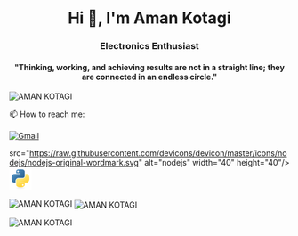 <h1 align="center">Hi 👋, I'm Aman Kotagi</h1>
<h3 align="center">Electronics Enthusiast</h3>
<h4 align="center">"Thinking, working, and achieving results are not in a straight line; they are connected in an endless circle."</h4>
<p align="left"> <img src="https://komarev.com/ghpvc/?username=AmanKotagi&label=Profile%20views&color=0e75b6&style=flat" alt="AMAN KOTAGI" /> </p>

<p align="left">📫 How to reach me:</p>
<p align="left">
  <a href="mailto:amankotagi28@gmail.com">
    <img src="https://upload.wikimedia.org/wikipedia/commons/4/4e/Gmail_Icon.png" alt="Gmail" style="width: 30px; vertical-align: middle;"/>
  </a>
</p>


src="https://raw.githubusercontent.com/devicons/devicon/master/icons/nodejs/nodejs-original-wordmark.svg" alt="nodejs" width="40" height="40"/> </a> <a href="https://www.python.org" target="_blank" rel="noreferrer"> <img src="https://raw.githubusercontent.com/devicons/devicon/master/icons/python/python-original.svg" alt="python" width="40" height="40"/> </a>  </p>

<p><img align="left" src="https://github-readme-stats.vercel.app/api/top-langs?username=AmanKotagi&show_icons=true&locale=en&layout=compact" alt="AMAN KOTAGI" /></p>

<p>&nbsp;<img align="center" src="https://github-readme-stats.vercel.app/api?username=AmanKotagi&show_icons=true&locale=en" alt="AMAN KOTAGI" /></p>

<p><img align="center" src="https://github-readme-streak-stats.herokuapp.com/?user=AmanKotagi&" alt="AMAN KOTAGI" /></p>
